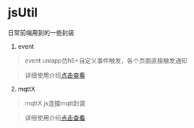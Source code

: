 # jsUtil
日常前端用到的一些封装

1. event
>event uniapp仿h5+自定义事件触发，各个页面直接触发通知

>详细使用介绍[点击查看](https://github.com/wojiaoxiaomayun/jsUtil/blob/master/event/%E4%BB%BFh5%2Bfire%E8%87%AA%E5%AE%9A%E4%B9%89%E4%BA%8B%E4%BB%B6%E8%A7%A6%E5%8F%91%E7%9B%91%E5%90%AC%20(4).md)

2. mqttX
>mqttX js连接mqtt封装

>详细使用介绍[点击查看](https://github.com/wojiaoxiaomayun/jsUtil/blob/master/mqttX/js%E8%BF%9E%E6%8E%A5mqtt.md)
